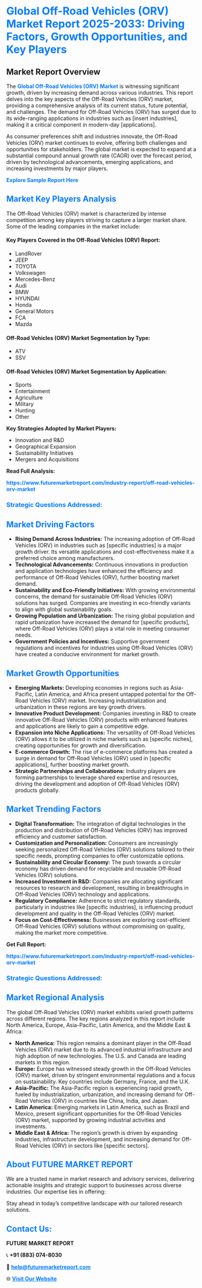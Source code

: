 <h1 style="color: #007BFF;">Global Off-Road Vehicles (ORV) Market Report 2025-2033: Driving Factors, Growth Opportunities, and Key Players</h1>

<section id="overview">
<h2>Market Report Overview</h2>
<p>The <a href="https://www.futuremarketreport.com/industry-report/off-road-vehicles-orv-market" style="color: #007BFF; text-decoration: none;"><strong>Global Off-Road Vehicles (ORV) Market</strong></a> is witnessing significant growth, driven by increasing demand across various industries. This report delves into the key aspects of the Off-Road Vehicles (ORV) market, providing a comprehensive analysis of its current status, future potential, and challenges. The demand for Off-Road Vehicles (ORV) has surged due to its wide-ranging applications in industries such as [insert industries], making it a critical component in modern-day [applications].</p>
<p>As consumer preferences shift and industries innovate, the Off-Road Vehicles (ORV) market continues to evolve, offering both challenges and opportunities for stakeholders. The global market is expected to expand at a substantial compound annual growth rate (CAGR) over the forecast period, driven by technological advancements, emerging applications, and increasing investments by major players.</p>
</section>

<section id="overview">
<p><a href="https://www.futuremarketreport.com/request-sample/reportId=91378" style="color: #007BFF; text-decoration: none;"><strong>Explore Sample Report Here</strong></a></p>
</section>

<section id="key-players">
<h2 style="color: #007BFF;">Market Key Players Analysis</h2>
<p>The Off-Road Vehicles (ORV) market is characterized by intense competition among key players striving to capture a larger market share. Some of the leading companies in the market include:</p>
<h4>Key Players Covered in the Off-Road Vehicles (ORV) Report:</h4>
<ul><li>LandRover</li><li>JEEP</li><li>TOYOTA</li><li>Volkswagen</li><li>Mercedes-Benz</li><li>Audi</li><li>BMW</li><li>HYUNDAI</li><li>Honda</li><li>General Motors</li><li>FCA</li><li>Mazda</li></ul>
<h4>Off-Road Vehicles (ORV) Market Segmentation by Type:</h4>
<ul><li>ATV</li><li>SSV</li></ul>

<h4>Off-Road Vehicles (ORV) Market Segmentation by Application:</h4>
<ul><li>Sports</li><li>Entertainment</li><li>Agriculture</li><li>Military</li><li>Hunting</li><li>Other</li></ul>
<p><strong>Key Strategies Adopted by Market Players:</strong></p>
<ul>
<li>Innovation and R&D</li>
<li>Geographical Expansion</li>
<li>Sustainability Initiatives</li>
<li>Mergers and Acquisitions</li>
</ul>
</section>

<section>
<p><strong>Read Full Analysis: </strong></p><a href="https://www.futuremarketreport.com/industry-report/off-road-vehicles-orv-market" style="color: #007BFF; text-decoration: none;"><strong>https://www.futuremarketreport.com/industry-report/off-road-vehicles-orv-market</strong></a>
<h3 style="color: #007BFF;">Strategic Questions Addressed:</h3>
</section>

<section id="driving-factors">
<h2 style="color: #007BFF;">Market Driving Factors</h2>
<ul>
<li><strong>Rising Demand Across Industries:</strong> The increasing adoption of Off-Road Vehicles (ORV) in industries such as [specific industries] is a major growth driver. Its versatile applications and cost-effectiveness make it a preferred choice among manufacturers.</li>
<li><strong>Technological Advancements:</strong> Continuous innovations in production and application technologies have enhanced the efficiency and performance of Off-Road Vehicles (ORV), further boosting market demand.</li>
<li><strong>Sustainability and Eco-Friendly Initiatives:</strong> With growing environmental concerns, the demand for sustainable Off-Road Vehicles (ORV) solutions has surged. Companies are investing in eco-friendly variants to align with global sustainability goals.</li>
<li><strong>Growing Population and Urbanization:</strong> The rising global population and rapid urbanization have increased the demand for [specific products], where Off-Road Vehicles (ORV) plays a vital role in meeting consumer needs.</li>
<li><strong>Government Policies and Incentives:</strong> Supportive government regulations and incentives for industries using Off-Road Vehicles (ORV) have created a conducive environment for market growth.</li>
</ul>
</section>

<section id="growth-opportunities">
<h2 style="color: #007BFF;">Market Growth Opportunities</h2>
<ul>
<li><strong>Emerging Markets:</strong> Developing economies in regions such as Asia-Pacific, Latin America, and Africa present untapped potential for the Off-Road Vehicles (ORV) market. Increasing industrialization and urbanization in these regions are key growth drivers.</li>
<li><strong>Innovative Product Development:</strong> Companies investing in R&D to create innovative Off-Road Vehicles (ORV) products with enhanced features and applications are likely to gain a competitive edge.</li>
<li><strong>Expansion into Niche Applications:</strong> The versatility of Off-Road Vehicles (ORV) allows it to be utilized in niche markets such as [specific niches], creating opportunities for growth and diversification.</li>
<li><strong>E-commerce Growth:</strong> The rise of e-commerce platforms has created a surge in demand for Off-Road Vehicles (ORV) used in [specific applications], further boosting market growth.</li>
<li><strong>Strategic Partnerships and Collaborations:</strong> Industry players are forming partnerships to leverage shared expertise and resources, driving the development and adoption of Off-Road Vehicles (ORV) products globally.</li>
</ul>
</section>

<section id="trending-factors">
<h2 style="color: #007BFF;">Market Trending Factors</h2>
<ul>
<li><strong>Digital Transformation:</strong> The integration of digital technologies in the production and distribution of Off-Road Vehicles (ORV) has improved efficiency and customer satisfaction.</li>
<li><strong>Customization and Personalization:</strong> Consumers are increasingly seeking personalized Off-Road Vehicles (ORV) solutions tailored to their specific needs, prompting companies to offer customizable options.</li>
<li><strong>Sustainability and Circular Economy:</strong> The push towards a circular economy has driven demand for recyclable and reusable Off-Road Vehicles (ORV) solutions.</li>
<li><strong>Increased Investment in R&D:</strong> Companies are allocating significant resources to research and development, resulting in breakthroughs in Off-Road Vehicles (ORV) technology and applications.</li>
<li><strong>Regulatory Compliance:</strong> Adherence to strict regulatory standards, particularly in industries like [specific industries], is influencing product development and quality in the Off-Road Vehicles (ORV) market.</li>
<li><strong>Focus on Cost-Effectiveness:</strong> Businesses are exploring cost-efficient Off-Road Vehicles (ORV) solutions without compromising on quality, making the market more competitive.</li>
</ul>
</section>

<section>
<p><strong>Get Full Report: </strong></p><a href="https://www.futuremarketreport.com/industry-report/off-road-vehicles-orv-market" style="color: #007BFF; text-decoration: none;"><strong>https://www.futuremarketreport.com/industry-report/off-road-vehicles-orv-market</strong></a>
<h3 style="color: #007BFF;">Strategic Questions Addressed:</h3>
</section>


<section id="regional-analysis">
<h2 style="color: #007BFF;">Market Regional Analysis</h2>
<p>The global Off-Road Vehicles (ORV) market exhibits varied growth patterns across different regions. The key regions analyzed in this report include North America, Europe, Asia-Pacific, Latin America, and the Middle East & Africa:</p>
<ul>
<li><strong>North America:</strong> This region remains a dominant player in the Off-Road Vehicles (ORV) market due to its advanced industrial infrastructure and high adoption of new technologies. The U.S. and Canada are leading markets in this region.</li>
<li><strong>Europe:</strong> Europe has witnessed steady growth in the Off-Road Vehicles (ORV) market, driven by stringent environmental regulations and a focus on sustainability. Key countries include Germany, France, and the U.K.</li>
<li><strong>Asia-Pacific:</strong> The Asia-Pacific region is experiencing rapid growth, fueled by industrialization, urbanization, and increasing demand for Off-Road Vehicles (ORV) in countries like China, India, and Japan.</li>
<li><strong>Latin America:</strong> Emerging markets in Latin America, such as Brazil and Mexico, present significant opportunities for the Off-Road Vehicles (ORV) market, supported by growing industrial activities and investments.</li>
<li><strong>Middle East & Africa:</strong> The region’s growth is driven by expanding industries, infrastructure development, and increasing demand for Off-Road Vehicles (ORV) in sectors like [specific sectors].</li>
</ul>
</section>

<footer>
<h2 style="color: #007BFF;">About FUTURE MARKET REPORT</h2>
<p>We are a trusted name in market research and advisory services, delivering actionable insights and strategic support to businesses across diverse industries. Our expertise lies in offering:</p>

<p>Stay ahead in today’s competitive landscape with our tailored research solutions.</p>

<h2 style="color: #007BFF;">Contact Us:</h2>
<p><strong>FUTURE MARKET REPORT</strong></p>
<p>📞 <strong>+91 (883) 074-8030</strong></p>
<p>📧 <strong><a href="mailto:help@futuremarketreport.com" style="color: #007BFF;">help@futuremarketreport.com</a></strong></p>
<p>🌐 <strong><a href="https://www.futuremarketreport.com/" style="color: #007BFF;">Visit Our Website</a></strong></p>
</footer>